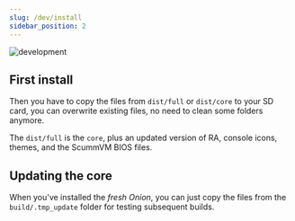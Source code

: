 ```yaml
---
slug: /dev/install
sidebar_position: 2
---
```


![development](https://user-images.githubusercontent.com/7110113/184558441-dc2783c1-0447-489d-9bde-b99d63b6d4b7.png)


## First install

Then you have to copy the files from `dist/full` or `dist/core` to your SD card, you can overwrite existing files, no need to clean some folders anymore.

The `dist/full` is the `core`, plus an updated version of RA, console icons, themes, and the ScummVM BIOS files.


## Updating the core

When you've installed the *fresh Onion*, you can just copy the files from the `build/.tmp_update` folder for testing subsequent builds.

<p>&nbsp;</p>